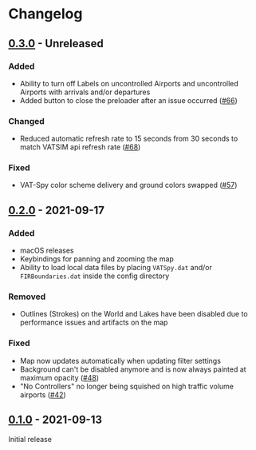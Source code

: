 # Changelog

## [0.3.0](https://github.com/marvk/vatprism/compare/v0.2.0...v0.3.0) - Unreleased

### Added

- Ability to turn off Labels on uncontrolled Airports and uncontrolled Airports with arrivals and/or departures
- Added button to close the preloader after an issue occurred ([#66](https://github.com/marvk/vatprism/issues/66))

### Changed

- Reduced automatic refresh rate to 15 seconds from 30 seconds to match VATSIM api refresh
  rate ([#68](https://github.com/marvk/vatprism/issues/68))

### Fixed

- VAT-Spy color scheme delivery and ground colors swapped ([#57](https://github.com/marvk/vatprism/issues/57))

## [0.2.0](https://github.com/marvk/vatprism/compare/v0.1.0...v0.2.0) - 2021-09-17

### Added

- macOS releases
- Keybindings for panning and zooming the map
- Ability to load local data files by placing `VATSpy.dat` and/or `FIRBoundaries.dat` inside the config directory

### Removed

- Outlines (Strokes) on the World and Lakes have been disabled due to performance issues and artifacts on the map

### Fixed

- Map now updates automatically when updating filter settings
- Background can't be disabled anymore and is now always painted at maximum
  opacity ([#48](https://github.com/marvk/vatprism/issues/48))
- "No Controllers" no longer being squished on high traffic volume
  airports ([#42](https://github.com/marvk/vatprism/issues/42))

## [0.1.0](https://github.com/marvk/vatprism/releases/tag/v0.1.0) - 2021-09-13

Initial release